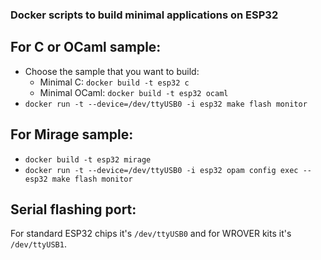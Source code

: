 ### Docker scripts to build minimal applications on ESP32

## For C or OCaml sample:

* Choose the sample that you want to build: 
  - Minimal C: `docker build -t esp32 c`
  - Minimal OCaml: `docker build -t esp32 ocaml`
* `docker run -t --device=/dev/ttyUSB0 -i esp32 make flash monitor`

## For Mirage sample:

* `docker build -t esp32 mirage`
* `docker run -t --device=/dev/ttyUSB0 -i esp32 opam config exec -- esp32 make flash monitor`

## Serial flashing port:

For standard ESP32 chips it's `/dev/ttyUSB0` and for WROVER kits it's `/dev/ttyUSB1`.
